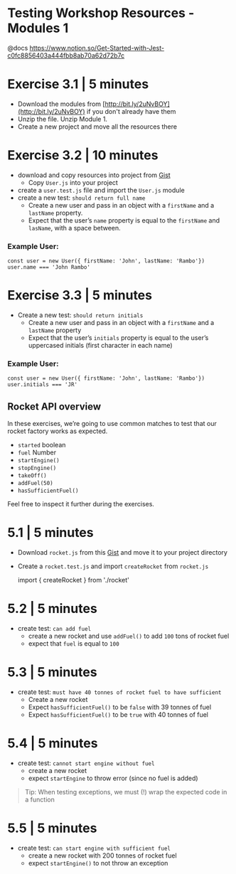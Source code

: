 # Testing Workshop Resources - Modules 1
@docs https://www.notion.so/Get-Started-with-Jest-c0fc8856403a444fbb8ab70a62d72b7c

# Exercise 3.1 | 5 minutes

- Download the modules from [http://bit.ly/2uNvBOY](http://bit.ly/2uNvBOY) if you don't already have them
- Unzip the file. Unzip Module 1.
- Create a new project and move all the resources there

# Exercise 3.2 | 10 minutes

- download and copy resources into project from [Gist](https://gist.github.com/rahaug/44430891c8820ddd0ae1f008ed39fec9/archive/deb8f10676bca9f8c49ab9b2e3289f778039aefa.zip)
    - Copy `User.js` into your project
- create a `user.test.js` file and import the `User.js` module
- create a new test: `should return full name`
    - Create a new user and pass in an object with a `firstName` and a `lastName` property.
    - Expect that the user’s `name` property is equal to the `firstName` and `lasName`, with a space between.

### Example User:

    const user = new User({ firstName: 'John', lastName: 'Rambo'})
    user.name === 'John Rambo'

# Exercise 3.3 | 5 minutes

- Create a new test: `should return initials`
    - Create a new user and pass in an object with a `firstName` and a `lastName` property
    - Expect that the user’s `initials` property is equal to the user’s uppercased initials (first character in each name)

### Example User:

    const user = new User({ firstName: 'John', lastName: 'Rambo'})
    user.initials === 'JR'

## Rocket API overview
In these exercises, we’re going to use common matches to test that our rocket factory works as expected.

- `started` boolean
- `fuel` Number
- `startEngine()`
- `stopEngine()`
- `takeOff()`
- `addFuel(50)`
- `hasSufficientFuel()`

Feel free to inspect it further during the exercises.

# 5.1 | 5 minutes

- Download `rocket.js` from this [Gist](https://gist.github.com/rahaug/d3606b563b46b3c80e6fe92d47b5a183/archive/368b0d9e31aa34a0acb13631e0ff4d37414a780f.zip) and move it to your project directory
- Create a `rocket.test.js` and import `createRocket` from `rocket.js`

    import { createRocket } from './rocket'

# 5.2 | 5 minutes

- create test: `can add fuel`
    - create a new rocket and use `addFuel()` to add `100` tons of rocket fuel
    - expect that `fuel` is equal to `100`

# 5.3 | 5 minutes

- create test: `must have 40 tonnes of rocket fuel to have sufficient`
    - Create a new rocket
    - Expect `hasSufficientFuel()` to be `false` with 39 tonnes of fuel
    - Expect `hasSufficientFuel()` to be `true` with 40 tonnes of fuel

# 5.4 | 5 minutes

- create test: `cannot start engine without fuel`
    - create a new rocket
    - expect `startEngine` to throw error (since no fuel is added)

> Tip: When testing exceptions, we must (!) wrap the expected code in a function

# 5.5 | 5 minutes

- create test: `can start engine with sufficient fuel`
    - create a new rocket with 200 tonnes of rocket fuel
    - expect `startEngine()` to not throw an exception